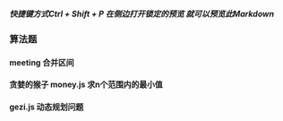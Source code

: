 
#####  快捷键方式Ctrl + Shift + P 在侧边打开锁定的预览 就可以预览此Markdown

### 算法题

#### meeting 合并区间

#### 贪婪的猴子 money.js 求n个范围内的最小值

#### gezi.js 动态规划问题